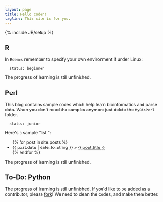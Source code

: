 ```yaml
---
layout: page
title: Hello coder!
tagline: This site is for you.
---
```

{% include JB/setup %}


## R

In `Rdemos` remember to specify your own environment if under Linux:
    
      status: beginner 

The progress of learning is still unfinished. 
 
## Perl 

This blog contains sample codes which help learn bioinformatics and parse data.
When you don't need the samples anymore just delete the `MyBioPerl` folder.

      status: junior 

Here's a sample "list ":

<ul class="posts">
  {% for post in site.posts %}
    <li><span>{{ post.date | date_to_string }}</span> &raquo; <a href="{{ BASE_PATH }}{{ post.url }}">{{ post.title }}</a></li>
  {% endfor %}
</ul>

The progress of learning is still unfinished. 

## To-Do: Python

The progress of learning is still unfinished. 
If you'd like to be added as a contributor, please [fork](http://github.com/YummyYang/MyBioPerl)!
We need to clean the codes, and make them better.


